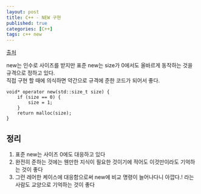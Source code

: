 ```yaml
---
layout: post
title: C++ - NEW 구현
published: true
categories: [C++]
tags: c++ new
---
```

[출처](http://cpp.aquariuscode.com/new-override  )  
  
new는 인수로 사이즈를 받지만 표준 new는 size가 0에서도 올바르게 동작하는 것을 규격으로 정하고 있다.  
직접 구현 할 때에 의식하면 약간으로 규격에 준한 코드가 되어서 좋다.  
```
void* operator new(std::size_t size) {
    if (size == 0) {
        size = 1;
    }
    return malloc(size);
}
```  
  
  
## 정리
1. 표준 new는 사이즈 0에도 대응하고 있다  
2. 완전히 준하는 것에는 웬만한 지식이 필요한 것이기에 적어도 이것만이라도 기억하는 것이 좋다  
3. 그런 레어한 케이스에 대응함으로써 new에 비교 명령이 늘어나다니 아깝다.! 라는 사람도 교양으로 기억하는 것이 좋다  
  